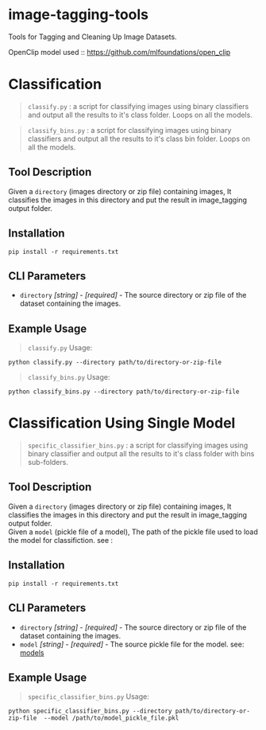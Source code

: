 # image-tagging-tools
Tools for Tagging and Cleaning Up Image Datasets.

OpenClip model used :: https://github.com/mlfoundations/open_clip

# Classification 
> `classify.py` : a script for classifying images using binary classifiers and output all the results to it's class folder.
                  Loops on all the models.
                  
> `classify_bins.py` : a script for classifying images using binary classifiers and output all the results to it's class bin folder.
                       Loops on all the models.
                  
## Tool Description

Given a `directory` (images directory or zip file) containing images, It classifies the images in this directory and put the result in image_tagging output folder.   

## Installation
```
pip install -r requirements.txt
```

## CLI Parameters


* `directory` _[string]_ - _[required]_ - The source directory or zip file of the dataset containing the images. 

## Example Usage
>  `classify.py` Usage:

```
python classify.py --directory path/to/directory-or-zip-file
```

>  `classify_bins.py` Usage:

```
python classify_bins.py --directory path/to/directory-or-zip-file
```

# Classification Using Single Model 

> `specific_classifier_bins.py` : a script for classifying images using binary classifier and output all the results to it's class folder with bins sub-folders.
                  
                           
## Tool Description

Given a `directory` (images directory or zip file) containing images, It classifies the images in this directory and put the result in image_tagging output folder.   
Given a `model` (pickle file of a model), The path of the pickle file used to load the model for classifiction. see :    

## Installation
```
pip install -r requirements.txt
```

## CLI Parameters


* `directory` _[string]_ - _[required]_ - The source directory or zip file of the dataset containing the images. 
* `model` _[string]_ - _[required]_ - The source pickle file for the model. see: [models](./outputs/models)

## Example Usage
>  `specific_classifier_bins.py` Usage:

```
python specific_classifier_bins.py --directory path/to/directory-or-zip-file  --model /path/to/model_pickle_file.pkl
```





